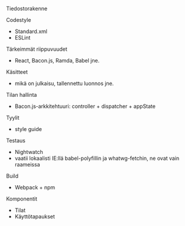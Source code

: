 Tiedostorakenne

Codestyle

- Standard.xml
- ESLint

Tärkeimmät riippuvuudet

- React, Bacon.js, Ramda, Babel jne.

Käsitteet

- mikä on julkaisu, tallennettu luonnos jne.

Tilan hallinta

- Bacon.js-arkkitehtuuri: controller + dispatcher + appState

Tyylit

- style guide

Testaus

- Nightwatch
- vaatii lokaalisti IE:llä babel-polyfillin ja whatwg-fetchin, ne ovat vain raameissa 

Build

- Webpack + npm

Komponentit

- Tilat
- Käyttötapaukset
